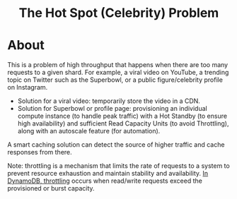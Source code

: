 <div align='center'>
  <h1> The Hot Spot (Celebrity) Problem </h1>
</div>

# About

This is a problem of high throughput that happens when there are too many requests to a given shard. For example, a viral video on YouTube, a trending topic on Twitter such as the Superbowl, or a public figure/celebrity profile on Instagram.

- Solution for a viral video: temporarily store the video in a CDN.
- Solution for Superbowl or profile page: provisioning an individual compute instance (to handle peak traffic) with a Hot Standby (to ensure high availability) and sufficient Read Capacity Units (to avoid Throttling), along with an autoscale feature (for automation).

A smart caching solution can detect the source of higher traffic and cache responses from there.

Note: throttling is a mechanism that limits the rate of requests to a system to prevent resource exhaustion and maintain stability and availability. [In DynamoDB, throttling](https://github.com/camponogaraviera/full-stack-roadmap/blob/dev/system_design_and_infrastructure/database/06_technologies/DynamoDB.md#read-and-write-capacity-units) occurs when read/write requests exceed the provisioned or burst capacity.
